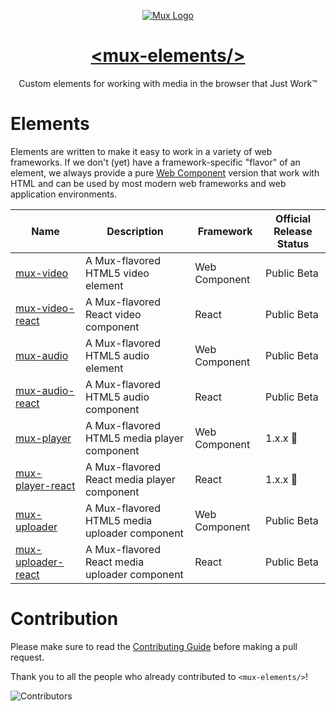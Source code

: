 <p align="center">
  <a href="https://mux.com/">
    <img src="https://avatars.githubusercontent.com/u/16199997?s=200&v=4" alt="Mux Logo">
    <h1 align="center">&lt;mux-elements/&gt;</h1>
  </a>
  <p align="center">
    Custom elements for working with media in the browser that Just Work™
  </p>
</p>

# Elements

Elements are written to make it easy to work in a variety of web frameworks. If we don't (yet) have a framework-specific "flavor" of an element, we always provide a pure [Web Component](https://developer.mozilla.org/en-US/docs/Web/Web_Components) version that work with HTML and can be used by most modern web frameworks and web application environments.

| Name                                              | Description                                   | Framework     | Official Release Status |
| ------------------------------------------------- | --------------------------------------------- | ------------- | ----------------------- |
| [mux-video](packages/mux-video)                   | A Mux-flavored HTML5 video element            | Web Component | Public Beta             |
| [mux-video-react](packages/mux-video-react)       | A Mux-flavored React video component          | React         | Public Beta             |
| [mux-audio](packages/mux-audio)                   | A Mux-flavored HTML5 audio element            | Web Component | Public Beta             |
| [mux-audio-react](packages/mux-audio-react)       | A Mux-flavored HTML5 audio component          | React         | Public Beta             |
| [mux-player](packages/mux-player)                 | A Mux-flavored HTML5 media player component   | Web Component | 1.x.x 🎉                |
| [mux-player-react](packages/mux-player-react)     | A Mux-flavored React media player component   | React         | 1.x.x 🎉                |
| [mux-uploader](packages/mux-uploader)             | A Mux-flavored HTML5 media uploader component | Web Component | Public Beta             |
| [mux-uploader-react](packages/mux-uploader-react) | A Mux-flavored React media uploader component | React         | Public Beta             |

# Contribution

Please make sure to read the [Contributing Guide](CONTRIBUTING.md) before making a pull request.

Thank you to all the people who already contributed to `<mux-elements/>`!

![Contributors](https://contrib.rocks/image?repo=muxinc/elements)
